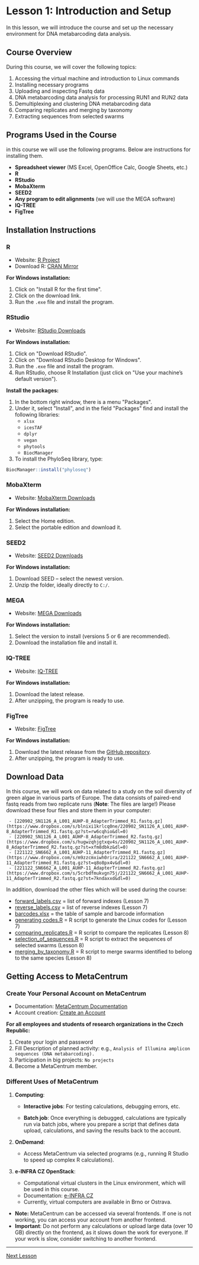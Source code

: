 # Lesson 1: Introduction and Setup

In this lesson, we will introduce the course and set up the necessary environment for DNA metabarcoding data analysis.

## Course Overview

During this course, we will cover the following topics:
1. Accessing the virtual machine and introduction to Linux commands
2. Installing necessary programs
3. Uploading and inspecting Fastq data
4. DNA metabarcoding data analysis for processing RUN1 and RUN2 data
5. Demultiplexing and clustering DNA metabarcoding data
6. Comparing replicates and merging by taxonomy
7. Extracting sequences from selected swarms


## Programs Used in the Course
in this course we will use the following programs. Below are instructions for installing them.

- **Spreadsheet viewer** (MS Excel, OpenOffice Calc, Google Sheets, etc.)
- **R**
- **RStudio**
- **MobaXterm**
- **SEED2**
- **Any program to edit alignments** (we will use the MEGA software)
- **IQ-TREE**
- **FigTree**

## Installation Instructions

### R
- Website: [R Project](https://www.r-project.org/)
- Download R: [CRAN Mirror](https://mirrors.nic.cz/R/)

**For Windows installation:**
1. Click on "Install R for the first time".
2. Click on the download link.
3. Run the `.exe` file and install the program.

### RStudio
- Website: [RStudio Downloads](https://posit.co/downloads/)

**For Windows installation:**
1. Click on "Download RStudio".
2. Click on "Download RStudio Desktop for Windows".
3. Run the `.exe` file and install the program.
4. Run RStudio, choose R Installation (just click on "Use your machine’s default version").

**Install the packages:**
1. In the bottom right window, there is a menu "Packages".
2. Under it, select "Install", and in the field "Packages" find and install the following libraries:
   - `xlsx`
   - `icesTAF`
   - `dplyr`
   - `vegan`
   - `phytools`
   - `BiocManager`
3. To install the PhyloSeq library, type:
```r
BiocManager::install("phyloseq")
```

### MobaXterm
- Website: [MobaXterm Downloads](https://mobaxterm.mobatek.net/download.html)

**For Windows installation:**
1. Select the Home edition.
2. Select the portable edition and download it.

### SEED2
- Website: [SEED2 Downloads](https://www.biomed.cas.cz/mbu/lbwrf/seed/help.php)

**For Windows installation:**
1. Download SEED – select the newest version.
2. Unzip the folder, ideally directly to `C:/`.

### MEGA
- Website: [MEGA Downloads](https://www.megasoftware.net/)

**For Windows installation:**
1. Select the version to install (versions 5 or 6 are recommended).
2. Download the installation file and install it.

### IQ-TREE
- Website: [IQ-TREE](http://www.iqtree.org/)

**For Windows installation:**
1. Download the latest release.
2. After unzipping, the program is ready to use.

### FigTree
- Website: [FigTree](http://tree.bio.ed.ac.uk/software/figtree/)

**For Windows installation:**
1. Download the latest release from the [GitHub repository](https://github.com/rambaut/figtree/releases).
2. After unzipping, the program is ready to use.

## Download Data
In this course, we will work on data related to a study on the soil diversity of green algae in various parts of Europe.
The data consists of paired-end fastq reads from two replicate runs (**Note**: The files are large!)
Please download these four files and store them in your computer:

     - [220902_SN1126_A_L001_AUHP-8_AdapterTrimmed_R1.fastq.gz](https://www.dropbox.com/s/blnixi1krlcq0ne/220902_SN1126_A_L001_AUHP-8_AdapterTrimmed_R1.fastq.gz?st=rw6cqhio&dl=0)
     - [220902_SN1126_A_L001_AUHP-8_AdapterTrimmed_R2.fastq.gz](https://www.dropbox.com/s/hugwzqhjgtxqv4s/220902_SN1126_A_L001_AUHP-8_AdapterTrimmed_R2.fastq.gz?st=xfm8dbkz&dl=0)
     - [221122_SN6662_A_L001_AUHP-11_AdapterTrimmed_R1.fastq.gz](https://www.dropbox.com/s/m9zzcmxiwh0rira/221122_SN6662_A_L001_AUHP-11_AdapterTrimmed_R1.fastq.gz?st=q8o8px4v&dl=0)
     - [221122_SN6662_A_L001_AUHP-11_AdapterTrimmed_R2.fastq.gz](https://www.dropbox.com/s/5crbdfmukvgn75j/221122_SN6662_A_L001_AUHP-11_AdapterTrimmed_R2.fastq.gz?st=7kndaxxd&dl=0)

In addition, download the other files which will be used during the course:
- [forward_labels.csv](../data/forward_labels.csv) = list of forward indexes (Lesson 7)
- [reverse_labels.csv](link-to-file) = list of reverse indexes (Lesson 7)
- [barcodes.xlsx](link-to-file) = the table of sample and barcode information
- [generating codes.R](link-to-file) = R script to generate the Linux codes for (Lesson 7)
- [comparing_replicates.R](link-to-file) = R script to compare the replicates (Lesson 8)
- [selection_of_sequences.R](link-to-file) = R script to extract the sequences of selected swarms (Lesson 8)
- [merging_by_taxonomy.R](link-to-file) = R script to merge swarms identified to belong to the same species (Lesson 8)

## Getting Access to MetaCentrum

### Create Your Personal Account on MetaCentrum
- Documentation: [MetaCentrum Documentation](https://docs.metacentrum.cz/)
- Account creation: [Create an Account](https://docs.metacentrum.cz/access/account/)

**For all employees and students of research organizations in the Czech Republic:**
1. Create your login and password
2. Fill Description of planned activity: e.g., `Analysis of Illumina amplicon sequences (DNA metabarcoding).`
3. Participation in big projects: `No projects`
4. Become a MetaCentrum member.


### Different Uses of MetaCentrum
1. **Computing**:
   - **Interactive jobs**: For testing calculations, debugging errors, etc.
     
   - **Batch job**: Once everything is debugged, calculations are typically run via batch jobs, where you prepare a script that defines data upload, calculations, and saving the results back to the account.

2. **OnDemand**:
   - Access MetaCentrum via selected programs (e.g., running R Studio to speed up complex R calculations).

3. **e-INFRA CZ OpenStack**:
   - Computational virtual clusters in the Linux environment, which will be used in this course.
   - Documentation: [e-INFRA CZ](https://docs.e-infra.cz/)
   - Currently, virtual computers are available in Brno or Ostrava.


- **Note:** MetaCentrum can be accessed via several frontends. If one is not working, you can access your account from another frontend.
- **Important**: Do not perform any calculations or upload large data (over 10 GB) directly on the frontend, as it slows down the work for everyone. If your work is slow, consider switching to another frontend.

---

[Next Lesson](../lesson2/lesson2.md)

